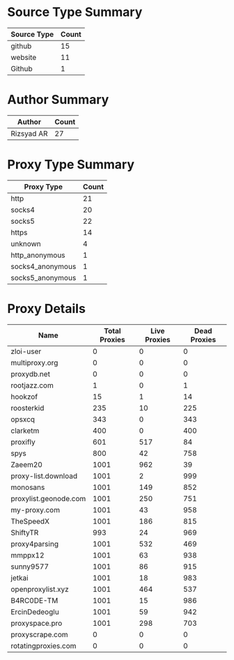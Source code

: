 # Source Type Summary

| Source Type | Count |
|-------------|-------|
| github | 15 |
| website | 11 |
| Github | 1 |


# Author Summary

| Author | Count |
|--------|-------|
| Rizsyad AR | 27 |


# Proxy Type Summary

| Proxy Type | Count |
|------------|-------|
| http | 21 |
| socks4 | 20 |
| socks5 | 22 |
| https | 14 |
| unknown | 4 |
| http_anonymous | 1 |
| socks4_anonymous | 1 |
| socks5_anonymous | 1 |


# Proxy Details

| Name | Total Proxies | Live Proxies | Dead Proxies |
|------|---------------|--------------|---------------|
| zloi-user | 0 | 0 | 0 |
| multiproxy.org | 0 | 0 | 0 |
| proxydb.net | 0 | 0 | 0 |
| rootjazz.com | 1 | 0 | 1 |
| hookzof | 15 | 1 | 14 |
| roosterkid | 235 | 10 | 225 |
| opsxcq | 343 | 0 | 343 |
| clarketm | 400 | 0 | 400 |
| proxifly | 601 | 517 | 84 |
| spys | 800 | 42 | 758 |
| Zaeem20 | 1001 | 962 | 39 |
| proxy-list.download | 1001 | 2 | 999 |
| monosans | 1001 | 149 | 852 |
| proxylist.geonode.com | 1001 | 250 | 751 |
| my-proxy.com | 1001 | 43 | 958 |
| TheSpeedX | 1001 | 186 | 815 |
| ShiftyTR | 993 | 24 | 969 |
| proxy4parsing | 1001 | 532 | 469 |
| mmppx12 | 1001 | 63 | 938 |
| sunny9577 | 1001 | 86 | 915 |
| jetkai | 1001 | 18 | 983 |
| openproxylist.xyz | 1001 | 464 | 537 |
| B4RC0DE-TM | 1001 | 15 | 986 |
| ErcinDedeoglu | 1001 | 59 | 942 |
| proxyspace.pro | 1001 | 298 | 703 |
| proxyscrape.com | 0 | 0 | 0 |
| rotatingproxies.com | 0 | 0 | 0 |
